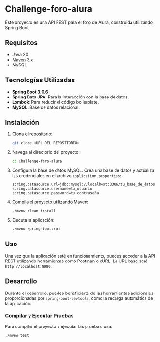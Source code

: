 # Challenge-foro-alura

Este proyecto es una API REST para el foro de Alura, construida utilizando Spring Boot.

## Requisitos

- Java 20
- Maven 3.x
- MySQL

## Tecnologías Utilizadas

- **Spring Boot 3.0.6**
- **Spring Data JPA**: Para la interacción con la base de datos.
- **Lombok**: Para reducir el código boilerplate.
- **MySQL**: Base de datos relacional.

## Instalación

1. Clona el repositorio:
    ```bash
    git clone <URL_DEL_REPOSITORIO>
    ```

2. Navega al directorio del proyecto:
    ```bash
    cd Challenge-foro-alura
    ```

3. Configura la base de datos MySQL. Crea una base de datos y actualiza las credenciales en el archivo `application.properties`:
    ```properties
    spring.datasource.url=jdbc:mysql://localhost:3306/tu_base_de_datos
    spring.datasource.username=tu_usuario
    spring.datasource.password=tu_contraseña
    ```

4. Compila el proyecto utilizando Maven:
    ```bash
    ./mvnw clean install
    ```

5. Ejecuta la aplicación:
    ```bash
    ./mvnw spring-boot:run
    ```

## Uso

Una vez que la aplicación esté en funcionamiento, puedes acceder a la API REST utilizando herramientas como Postman o cURL. La URL base será `http://localhost:8080`.

## Desarrollo

Durante el desarrollo, puedes beneficiarte de las herramientas adicionales proporcionadas por `spring-boot-devtools`, como la recarga automática de la aplicación.

### Compilar y Ejecutar Pruebas

Para compilar el proyecto y ejecutar las pruebas, usa:
```bash
./mvnw test
```




